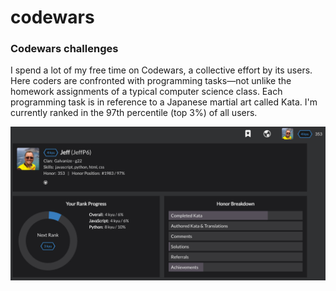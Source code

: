 # codewars
<h3>Codewars challenges</h3>
<p>
I spend a lot of my free time on Codewars, a collective effort by its users. Here coders are confronted with programming tasks—not unlike the homework assignments of a typical computer science class. Each programming task is in reference to a Japanese martial art called Kata. I'm currently ranked in the 97th percentile (top 3%) of all users.
</p>
<img src="covr.jpg" alt="Codewars">
</body>
